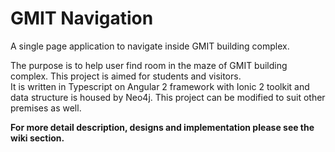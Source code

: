 # GMIT Navigation

A single page application to navigate inside GMIT building complex.

The purpose is to help user find room in the maze of GMIT building complex. This project is aimed for students and visitors.  
It is written in Typescript on Angular 2 framework with Ionic 2 toolkit and data structure is housed by Neo4j. 
This project can be modified to suit other premises as well.

**For more detail description, designs and implementation please see the wiki section.**
